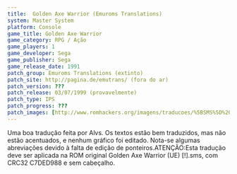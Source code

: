 ```yaml
---
title:  Golden Axe Warrior (Emuroms Translations)
system: Master System
platform: Console
game_title: Golden Axe Warrior
game_category: RPG / Ação
game_players: 1
game_developer: Sega
game_publisher: Sega
game_release_date: 1991
patch_group: Emuroms Translations (extinto)
patch_site: http://pagina.de/emutrans/ (fora do ar)
patch_version: ???
patch_release: 03/07/1999 (provavelmente)
patch_type: IPS
patch_progress: ???
patch_images: [http://www.romhackers.org/imagens/traducoes/%5BSMS%5D%20Golden%20Axe%20Warrior%20-%20Emuroms%20Translations%20-%201.png,http://www.romhackers.org/imagens/traducoes/%5BSMS%5D%20Golden%20Axe%20Warrior%20-%20Emuroms%20Translations%20-%202.png,http://www.romhackers.org/imagens/traducoes/%5BSMS%5D%20Golden%20Axe%20Warrior%20-%20Emuroms%20Translations%20-%203.png]
---
```

Uma boa tradução feita por Alvs. Os textos estão bem traduzidos, mas não estão acentuados, e nenhum gráfico foi editado. Nota-se algumas abreviações devido à falta de edição de ponteiros.ATENÇÃO:Esta tradução deve ser aplicada na ROM original Golden Axe Warrior (UE) [!].sms, com CRC32 C7DED988 e sem cabeçalho.